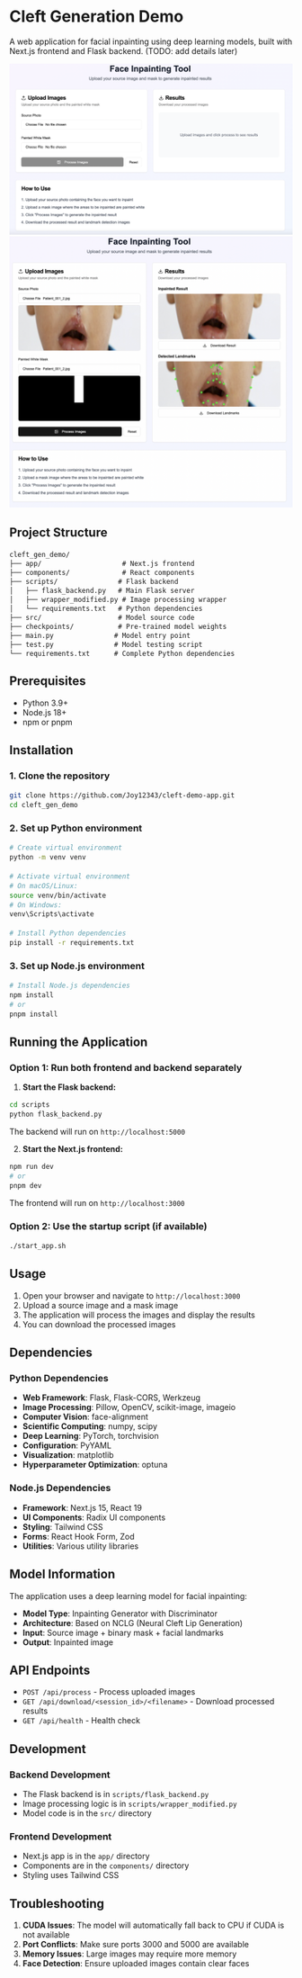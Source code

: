 # Cleft Generation Demo

A web application for facial inpainting using deep learning models, built with Next.js frontend and Flask backend. (TODO: add details later)

![Alt text](assets/before.png)
![Alt text](assets/after.png)

## Project Structure

```
cleft_gen_demo/
├── app/                    # Next.js frontend
├── components/             # React components
├── scripts/               # Flask backend
│   ├── flask_backend.py   # Main Flask server
│   ├── wrapper_modified.py # Image processing wrapper
│   └── requirements.txt   # Python dependencies
├── src/                   # Model source code
├── checkpoints/           # Pre-trained model weights
├── main.py               # Model entry point
├── test.py               # Model testing script
└── requirements.txt      # Complete Python dependencies
```

## Prerequisites

- Python 3.9+
- Node.js 18+
- npm or pnpm

## Installation

### 1. Clone the repository
```bash
git clone https://github.com/Joy12343/cleft-demo-app.git
cd cleft_gen_demo
```

### 2. Set up Python environment
```bash
# Create virtual environment
python -m venv venv

# Activate virtual environment
# On macOS/Linux:
source venv/bin/activate
# On Windows:
venv\Scripts\activate

# Install Python dependencies
pip install -r requirements.txt
```

### 3. Set up Node.js environment
```bash
# Install Node.js dependencies
npm install
# or
pnpm install
```

## Running the Application

### Option 1: Run both frontend and backend separately

1. **Start the Flask backend:**
```bash
cd scripts
python flask_backend.py
```
The backend will run on `http://localhost:5000`

2. **Start the Next.js frontend:**
```bash
npm run dev
# or
pnpm dev
```
The frontend will run on `http://localhost:3000`

### Option 2: Use the startup script (if available)
```bash
./start_app.sh
```

## Usage

1. Open your browser and navigate to `http://localhost:3000`
2. Upload a source image and a mask image
3. The application will process the images and display the results
4. You can download the processed images

## Dependencies

### Python Dependencies
- **Web Framework**: Flask, Flask-CORS, Werkzeug
- **Image Processing**: Pillow, OpenCV, scikit-image, imageio
- **Computer Vision**: face-alignment
- **Scientific Computing**: numpy, scipy
- **Deep Learning**: PyTorch, torchvision
- **Configuration**: PyYAML
- **Visualization**: matplotlib
- **Hyperparameter Optimization**: optuna

### Node.js Dependencies
- **Framework**: Next.js 15, React 19
- **UI Components**: Radix UI components
- **Styling**: Tailwind CSS
- **Forms**: React Hook Form, Zod
- **Utilities**: Various utility libraries

## Model Information

The application uses a deep learning model for facial inpainting:
- **Model Type**: Inpainting Generator with Discriminator
- **Architecture**: Based on NCLG (Neural Cleft Lip Generation)
- **Input**: Source image + binary mask + facial landmarks
- **Output**: Inpainted image

## API Endpoints

- `POST /api/process` - Process uploaded images
- `GET /api/download/<session_id>/<filename>` - Download processed results
- `GET /api/health` - Health check

## Development

### Backend Development
- The Flask backend is in `scripts/flask_backend.py`
- Image processing logic is in `scripts/wrapper_modified.py`
- Model code is in the `src/` directory

### Frontend Development
- Next.js app is in the `app/` directory
- Components are in the `components/` directory
- Styling uses Tailwind CSS

## Troubleshooting

1. **CUDA Issues**: The model will automatically fall back to CPU if CUDA is not available
2. **Port Conflicts**: Make sure ports 3000 and 5000 are available
3. **Memory Issues**: Large images may require more memory
4. **Face Detection**: Ensure uploaded images contain clear faces
